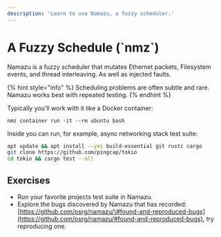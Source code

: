 ```yaml
---
description: 'Learn to use Namazu, a fuzzy scheduler.'
---
```


# A Fuzzy Schedule \(\`nmz\`\)

Namazu is a fuzzy scheduler that mutates Ethernet packets, Filesystem events, and thread interleaving. As well as injected faults.

{% hint style="info" %}
Scheduling problems are often subtle and rare. Namazu works best with repeated testing.
{% endhint %}

Typically you'll work with it like a Docker container:

```text
nmz container run -it --rm ubuntu bash
```

Inside you can run, for example, async networking stack test suite:

```bash
apt update && apt install --yes build-essential git rustc cargo
git clone https://github.com/pingcap/tokio
cd tokio && cargo test --all
```

## Exercises

* Run your favorite projects test suite in Namazu.
* Explore the bugs discovered by Namazu that has recorded: [https://github.com/osrg/namazu/\#found-and-reproduced-bugs](https://github.com/osrg/namazu/#found-and-reproduced-bugs), try reproducing one.



